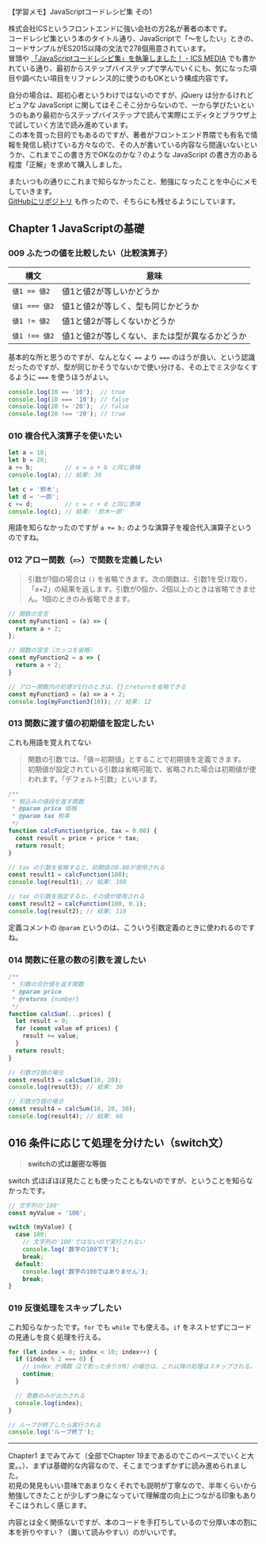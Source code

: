 【学習メモ】JavaScriptコードレシピ集 その1



株式会社ICSというフロントエンドに強い会社の方2名が著者の本です。  
コードレシピ集という本のタイトル通り、JavaScriptで「〜をしたい」ときの、コードサンプルがES2015以降の文法で278個用意されています。  
冒頭や [「JavaScriptコードレシピ集」を執筆しました！ - ICS MEDIA](https://ics.media/entry/19765/) でも書かれている通り、最初からステップバイステップで学んでいくにも、気になった項目や調べたい項目をリファレンス的に使うのもOKという構成内容です。  

自分の場合は、超初心者というわけではないのですが、jQuery は分かるけれどピュアな JavaScript に関してはそこそこ分からないので、一から学びたいというのもあり最初からステップバイステップで読んで実際にエディタとブラウザ上で試していく方法で読み進めています。  
この本を買った目的でもあるのですが、著者がフロントエンド界隈でも有名で情報を発信し続けている方々なので、その人が書いている内容なら間違いないというか、これまでこの書き方でOKなのかな？のような JavaScript の書き方のある程度「正解」を求めて購入しました。

またいつもの通りにこれまで知らなかったこと、勉強になったことを中心にメモしていきます。  
[GitHubにリポジトリ](https://github.com/yuheijotaki/book-javascript_code_recipe) も作ったので、そちらにも残せるようにしています。



## Chapter 1 JavaScriptの基礎

### 009 ふたつの値を比較したい（比較演算子）

| 構文          | 意味                                           |
| ------------- | ---------------------------------------------- |
| `値1 == 値2`  | 値1と値2が等しいかどうか                       |
| `値1 === 値2` | 値1と値2が等しく、型も同じかどうか             |
| `値1 != 値2`  | 値1と値2が等しくないかどうか                   |
| `値1 !== 値2` | 値1と値2が等しくない、または型が異なるかどうか |

基本的な所と思うのですが、なんとなく `==` より `===` のほうが良い、という認識だったのですが、型が同じかそうでないかで使い分ける、その上でミス少なくするように `===` を使うほうがよい。

```javascript
console.log(10 == '10');  // true
console.log(10 === '10'); // false
console.log(20 != '20');  // false
console.log(20 !== '20'); // true
```

### 010 複合代入演算子を使いたい

```javascript
let a = 10;
let b = 20;
a += b;         // a = a + b と同じ意味
console.log(a); // 結果: 30

let c = '鈴木';
let d = '一郎';
c += d;         // c = c + d と同じ意味
console.log(c); // 結果: '鈴木一郎'
```

用語を知らなかったのですが `a += b;` のような演算子を複合代入演算子というのですね。

### 012 アロー関数（`=>`）で関数を定義したい

> 引数が1個の場合は `()` を省略できます。次の関数は、引数1を受け取り、「a+2」の結果を返します。引数が0個か、2個以上のときは省略できません。1個のときのみ省略できます。

```javascript
// 関数の宣言
const myFunction1 = (a) => {
  return a + 2;
};

// 関数の宣言（カッコを省略）
const myFunction2 = a => {
  return a + 2;
}

// アロー関数内の処理が1行のときは、{}とreturnを省略できる
const myFunction3 = (a) => a + 2;
console.log(myFunction3(10)); // 結果: 12
```

### 013 関数に渡す値の初期値を設定したい

これも用語を覚えれてない

> 関数の引数では、「値＝初期値」とすることで初期値を定義できます。  
> 初期値が設定されている引数は省略可能で、省略された場合は初期値が使われます。「デフォルト引数」といいます。

```javascript
/**
 * 税込みの値段を返す関数
 * @param price 価格
 * @param tax 税率
 */
function calcFunction(price, tax = 0.08) {
  const result = price + price * tax;
  return result;
}

// tax の引数を省略すると、初期値の0.08が使用される
const result1 = calcFunction(100);
console.log(result1); // 結果: 108

// tax の引数を指定すると、その値が使用される
const result2 = calcFunction(100, 0.1);
console.log(result2); // 結果: 110
```

定義コメントの `@param` というのは、こういう引数定義のときに使われるのですね。 

### 014 関数に任意の数の引数を渡したい

```javascript
/**
 * 引数の合計値を返す関数
 * @param price
 * @returns {number}
 */
function calcSum(...prices) {
  let result = 0;
  for (const value of prices) {
    result += value;
  }
  return result;
}

// 引数が2個の場合
const result3 = calcSum(10, 20);
console.log(result3); // 結果: 30

// 引数が3個の場合
const result4 = calcSum(10, 20, 30);
console.log(result4); // 結果: 60
```

## 016 条件に応じて処理を分けたい（switch文）

> **switchの式は厳密な等価**

switch 式ほぼほぼ見たことも使ったこともないのですが、ということを知らなかったです。

```javascript
// 文字列の'100'
const myValue = '100';

switch (myValue) {
  case 100:
    // 文字列の'100'ではないので実行されない
    console.log('数字の100です');
    break;
  default:
    console.log('数字の100ではありません');
    break;
}
```

### 019 反復処理をスキップしたい

これ知らなかったです。`for` でも `while` でも使える。`if` をネストせずにコードの見通しを良く処理を行える。

```javascript
for (let index = 0; index < 10; index++) {
  if (index % 2 === 0) {
    // index が偶数（2で割った余りが0）の場合は、これ以降の処理はスキップされる。
    continue;
  }

  // 奇数のみが出力される
  console.log(index);
}

// ループが終了したら実行される
console.log('ループ終了');
```

---

Chapter1 までみてみて（全部でChapter 19まであるのでこのペースでいくと大変。。）、まずは基礎的な内容なので、そこまでつまずかずに読み進められました。  
初見の発見もいい意味であまりなくそれでも説明が丁寧なので、半年くらいから勉強してきたことが少しずつ身になっていて理解度の向上につながる印象もありそこはうれしく感じます。

内容とは全く関係ないですが、本のコードを手打ちしているので分厚い本の割に本を折りやすい？（置いて読みやすい）のがいいです。